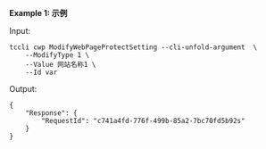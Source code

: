 **Example 1: 示例**



Input: 

```
tccli cwp ModifyWebPageProtectSetting --cli-unfold-argument  \
    --ModifyType 1 \
    --Value 网站名称1 \
    --Id var
```

Output: 
```
{
    "Response": {
        "RequestId": "c741a4fd-776f-499b-85a2-7bc70fd5b92s"
    }
}
```

